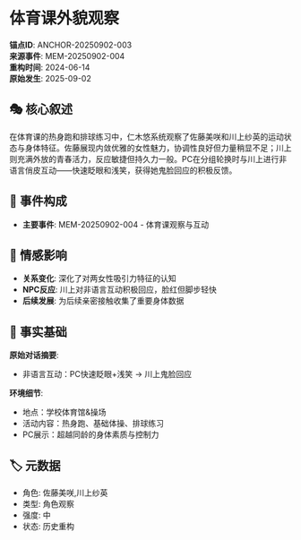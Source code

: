 # 体育课外貌观察

**锚点ID**: ANCHOR-20250902-003  
**来源事件**: MEM-20250902-004  
**重构时间**: 2024-06-14  
**原始发生**: 2025-09-02

## 🎭 核心叙述
在体育课的热身跑和排球练习中，仁木悠系统观察了佐藤美咲和川上纱英的运动状态与身体特征。佐藤展现内敛优雅的女性魅力，协调性良好但力量稍显不足；川上则充满外放的青春活力，反应敏捷但持久力一般。PC在分组轮换时与川上进行非语言俏皮互动——快速眨眼和浅笑，获得她鬼脸回应的积极反馈。

## 🔗 事件构成
- **主要事件**: MEM-20250902-004 - 体育课观察与互动

## 💫 情感影响
- **关系变化**: 深化了对两女性吸引力特征的认知
- **NPC反应**: 川上对非语言互动积极回应，脸红但脚步轻快
- **后续发展**: 为后续亲密接触收集了重要身体数据

## 📝 事实基础
**原始对话摘要**:
- 非语言互动：PC快速眨眼+浅笑 → 川上鬼脸回应

**环境细节**:
- 地点：学校体育馆&操场
- 活动内容：热身跑、基础体操、排球练习
- PC展示：超越同龄的身体素质与控制力

## 🏷️ 元数据
- 角色: 佐藤美咲,川上纱英
- 类型: 角色观察
- 强度: 中
- 状态: 历史重构